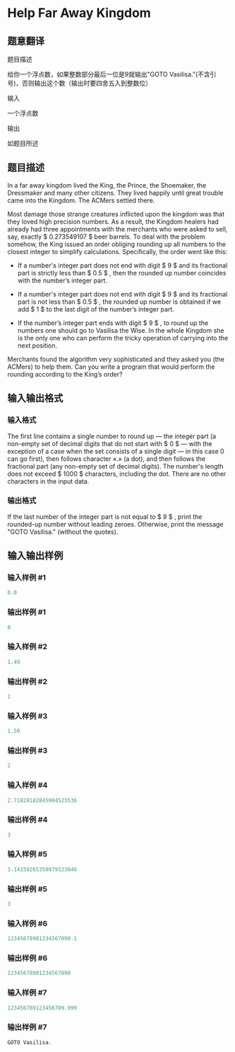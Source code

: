 # Help Far Away Kingdom

## 题意翻译

题目描述

给你一个浮点数，如果整数部分最后一位是9就输出"GOTO Vasilisa."(不含引号)，否则输出这个数（输出时要四舍五入到整数位）

输入

一个浮点数

输出

如题目所述

## 题目描述

In a far away kingdom lived the King, the Prince, the Shoemaker, the Dressmaker and many other citizens. They lived happily until great trouble came into the Kingdom. The ACMers settled there.

Most damage those strange creatures inflicted upon the kingdom was that they loved high precision numbers. As a result, the Kingdom healers had already had three appointments with the merchants who were asked to sell, say, exactly $ 0.273549107 $ beer barrels. To deal with the problem somehow, the King issued an order obliging rounding up all numbers to the closest integer to simplify calculations. Specifically, the order went like this:

- If a number's integer part does not end with digit $ 9 $ and its fractional part is strictly less than $ 0.5 $ , then the rounded up number coincides with the number’s integer part.

- If a number's integer part does not end with digit $ 9 $ and its fractional part is not less than $ 0.5 $ , the rounded up number is obtained if we add $ 1 $ to the last digit of the number’s integer part.

- If the number’s integer part ends with digit $ 9 $ , to round up the numbers one should go to Vasilisa the Wise. In the whole Kingdom she is the only one who can perform the tricky operation of carrying into the next position.

Merchants found the algorithm very sophisticated and they asked you (the ACMers) to help them. Can you write a program that would perform the rounding according to the King’s order?

## 输入输出格式

### 输入格式

The first line contains a single number to round up — the integer part (a non-empty set of decimal digits that do not start with $ 0 $ — with the exception of a case when the set consists of a single digit — in this case 0 can go first), then follows character «.» (a dot), and then follows the fractional part (any non-empty set of decimal digits). The number's length does not exceed $ 1000 $ characters, including the dot. There are no other characters in the input data.

### 输出格式

If the last number of the integer part is not equal to $ 9 $ , print the rounded-up number without leading zeroes. Otherwise, print the message "GOTO Vasilisa." (without the quotes).

## 输入输出样例

### 输入样例 #1

```cpp
0.0

```
### 输出样例 #1

```cpp
0
```


### 输入样例 #2

```cpp
1.49

```
### 输出样例 #2

```cpp
1
```


### 输入样例 #3

```cpp
1.50

```
### 输出样例 #3

```cpp
2
```


### 输入样例 #4

```cpp
2.71828182845904523536

```
### 输出样例 #4

```cpp
3
```


### 输入样例 #5

```cpp
3.14159265358979323846

```
### 输出样例 #5

```cpp
3
```


### 输入样例 #6

```cpp
12345678901234567890.1

```
### 输出样例 #6

```cpp
12345678901234567890
```


### 输入样例 #7

```cpp
123456789123456789.999

```
### 输出样例 #7

```cpp
GOTO Vasilisa.
```


